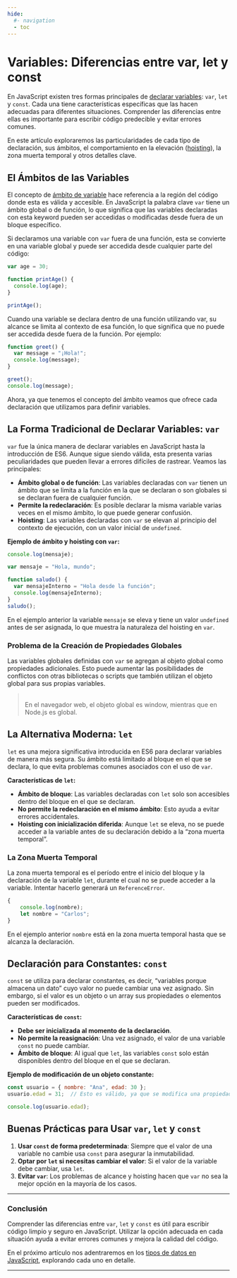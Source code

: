 ```yaml
---
hide:
  #- navigation
  - toc
---
```


<link rel="stylesheet" href="../../assets/stylesheets/javascript.css">

# **Variables: Diferencias entre var, let y const**

En JavaScript existen tres formas principales de [declarar variables](../variables/): `var`, `let` y `const`. Cada una tiene características específicas que las hacen adecuadas para diferentes situaciones. Comprender las diferencias entre ellas es importante para escribir código predecible y evitar errores comunes.

En este artículo exploraremos las particularidades de cada tipo de declaración, sus ámbitos, el comportamiento en la elevación ([hoisting](../hoisting/)), la zona muerta temporal y otros detalles clave.

## **El Ámbitos de las Variables**

El concepto de [ámbito de variable](../scope/) hace referencia a la región del código donde esta es válida y accesible. En JavaScript la palabra clave `var` tiene un ámbito global o de función, lo que significa que las variables declaradas con esta keyword pueden ser accedidas o modificadas desde fuera de un bloque específico.

Si declaramos una variable con `var` fuera de una función, esta se convierte en una variable global y puede ser accedida desde cualquier parte del código:

```js linenums="1" title="javascript"
var age = 30;

function printAge() {
  console.log(age);
}

printAge();
```

Cuando una variable se declara dentro de una función utilizando var, su alcance se limita al contexto de esa función, lo que significa que no puede ser accedida desde fuera de la función. Por ejemplo:

```js linenums="1" title="javascript"
function greet() {
  var message = "¡Hola!";
  console.log(message);
}

greet();
console.log(message);
```

Ahora, ya que tenemos el concepto del ámbito veamos que ofrece cada declaración que utilizamos para definir variables.

## **La Forma Tradicional de Declarar Variables: `var`**

`var` fue la única manera de declarar variables en JavaScript hasta la introducción de ES6. Aunque sigue siendo válida, esta presenta varias peculiaridades que pueden llevar a errores difíciles de rastrear. Veamos las principales:

  - **Ámbito global o de función**: Las variables declaradas con `var` tienen un ámbito que se limita a la función en la que se declaran o son globales si se declaran fuera de cualquier función.
  - **Permite la redeclaración**: Es posible declarar la misma variable varias veces en el mismo ámbito, lo que puede generar confusión.
  - **Hoisting**: Las variables declaradas con `var` se elevan al principio del contexto de ejecución, con un valor inicial de `undefined`.

**Ejemplo de ámbito y hoisting con `var`:**

```js linenums="1" title="javascript"
console.log(mensaje);

var mensaje = "Hola, mundo";

function saludo() {
  var mensajeInterno = "Hola desde la función";
  console.log(mensajeInterno);
}
saludo();
```

En el ejemplo anterior la variable `mensaje` se eleva y tiene un valor `undefined` antes de ser asignada, lo que muestra la naturaleza del hoisting en `var`.

### **Problema de la Creación de Propiedades Globales**

Las variables globales definidas con `var` se agregan al objeto global como propiedades adicionales. Esto puede aumentar las posibilidades de conflictos con otras bibliotecas o scripts que también utilizan el objeto global para sus propias variables.

><br>
> En el navegador web, el objeto global es window, mientras que en Node.js es global.
>
><br>

## **La Alternativa Moderna: `let`**

`let` es una mejora significativa introducida en ES6 para declarar variables de manera más segura. Su ámbito está limitado al bloque en el que se declara, lo que evita problemas comunes asociados con el uso de `var`.

**Características de `let`:**

  - **Ámbito de bloque**: Las variables declaradas con `let` solo son accesibles dentro del bloque en el que se declaran.
  - **No permite la redeclaración en el mismo ámbito**: Esto ayuda a evitar errores accidentales.
  - **Hoisting con inicialización diferida**: Aunque `let` se eleva, no se puede acceder a la variable antes de su declaración debido a la “zona muerta temporal”.

### **La Zona Muerta Temporal**

La zona muerta temporal es el período entre el inicio del bloque y la declaración de la variable `let`, durante el cual no se puede acceder a la variable. Intentar hacerlo generará un `ReferenceError`.

```js linenums="1" title="javascript"
{
    console.log(nombre);
    let nombre = "Carlos";
}
```

En el ejemplo anterior `nombre` está en la zona muerta temporal hasta que se alcanza la declaración.

## **Declaración para Constantes: `const`**

`const` se utiliza para declarar constantes, es decir, “variables porque almacena un dato” cuyo valor no puede cambiar una vez asignado. Sin embargo, si el valor es un objeto o un array sus propiedades o elementos pueden ser modificados.

**Características de `const`:**

  - **Debe ser inicializada al momento de la declaración**.
  - **No permite la reasignación**: Una vez asignado, el valor de una variable `const` no puede cambiar.
  - **Ámbito de bloque**: Al igual que `let`, las variables `const` solo están disponibles dentro del bloque en el que se declaran.

**Ejemplo de modificación de un objeto constante:**

```js linenums="1" title="javascript"
const usuario = { nombre: "Ana", edad: 30 };
usuario.edad = 31;  // Esto es válido, ya que se modifica una propiedad, no la referencia

console.log(usuario.edad);
```

## **Buenas Prácticas para Usar `var`, `let` y `const`**

  1. **Usar `const` de forma predeterminada**: Siempre que el valor de una variable no cambie usa `const` para asegurar la inmutabilidad.
  2. **Optar por `let` si necesitas cambiar el valor**: Si el valor de la variable debe cambiar, usa `let`.
  3. **Evitar `var`**: Los problemas de alcance y hoisting hacen que `var` no sea la mejor opción en la mayoría de los casos.

***

### **Conclusión**

Comprender las diferencias entre `var`, `let` y `const` es útil para escribir código limpio y seguro en JavaScript. Utilizar la opción adecuada en cada situación ayuda a evitar errores comunes y mejora la calidad del código.

En el próximo artículo nos adentraremos en los [tipos de datos en JavaScript](../tipos-de-datos/), explorando cada uno en detalle.

***

<br>
